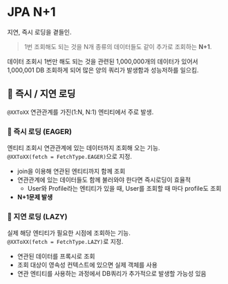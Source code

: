 # JPA N+1
지연, 즉시 로딩을 곁들인.
> 1번 조회해도 되는 것을 N개 종류의 데이터들도 같이 추가로 조회하는 **N+1**.

데이터 조회시 1번만 해도 되는 것을 관련된 1,000,000개의 데이터가 있어서 1,000,001 DB 조회하게 되어 많은 양의 쿼리가 발생함과 성능저하를 일으킴.

## 📌 즉시 / 지연 로딩
`@XXToXX` 연관관계를 가진(1:N, N:1) 엔티티에서 주로 발생.

### 📎 즉시 로딩 (EAGER)
엔티티 조회시 연관관계에 있는 데이터까지 조회해 오는 기능.  
`@XXToXX(fetch = FetchType.EAGER)`으로 지정.

- join을 이용해 연관된 엔티티까지 함께 조회
- 연관관계에 있는 데이터들도 함께 불러와야 한다면 즉시로딩이 효율적
  - User와 Profile라는 엔티티가 있을 때, User를 조회할 때 마다 profile도 조회
- **N+1문제 발생**

### 📎 지연 로딩 (LAZY)
실제 해당 엔티티가 필요한 시점에 조회하는 기능.  
`@XXToXX(fetch = FetchType.LAZY)`로 지정.
- 연관된 데이터를 프록시로 조회
- 조회 대상이 영속성 컨텍스트에 있으면 실제 객체를 사용
- 연관 엔티티를 사용하는 과정에서 DB쿼리가 추가적으로 발생할 가능성 있음